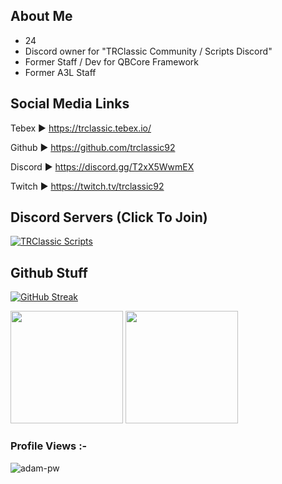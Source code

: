 ## About Me

- 24
- Discord owner for "TRClassic Community / Scripts Discord"
- Former Staff / Dev for QBCore Framework
- Former A3L Staff


## Social Media Links

Tebex ► https://trclassic.tebex.io/

Github ► https://github.com/trclassic92

Discord  ►  https://discord.gg/T2xX5WwmEX

Twitch ► https://twitch.tv/trclassic92

## Discord Servers (Click To Join)
[![TRClassic Scripts](https://discordapp.com/api/guilds/947322449270292480/widget.png?style=banner2)](https://discord.gg/vTCUWCnQSD)

## Github Stuff
[![GitHub Streak](https://github-readme-streak-stats.herokuapp.com?user=trclassic92&theme=dark&date_format=M%20j%5B%2C%20Y%5D&fire=f20000&ring=f20000&currStreakLabel=f20000)](https://git.io/streak-stats)

<p align="left">
  <img height="180rem" src="https://github-readme-stats-eight-theta.vercel.app/api?username=trclassic92&layout=compact&show_icons=true&include_all_commits=true&hide_border=true&count_private=true&title_color=a40619&icon_color=a960ff&text_color=ffffff&bg_color=0c0b0c"/>
  <img height="180rem" src="https://github-readme-stats-eight-theta.vercel.app/api/top-langs/?username=trclassic92&langs_count=10&layout=compact&hide_border=true&title_color=a40619&icon_color=a960ff&text_color=ffffff&bg_color=0c0b0c"/>
</a>
</p>


<p align="right"> <h3>Profile Views :-</h3> <img src="https://komarev.com/ghpvc/?username=trclassic92&label=Profile%20views&color=c82107&style=flat"
    alt="adam-pw" /> 
  </p>
<br>
